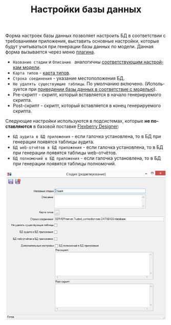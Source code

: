 ﻿---
title: Настройки базы данных
sidebar: flexberry-designer_sidebar
keywords: Flexbery Desinger
toc: true
permalink: ru/fd_configure-ms-sql-generator.html
folder: products/flexberry-designer/generate/
lang: ru
---

Форма настроек базы данных позволяет настроить БД в соответствии с требованиями приложения, выставить основные настройки, которые будут учитываться при генерации базы данных по модели. Данная форма вызывается через меню [плагина](fo_flexberry-orm-case-plugin.html).

* `Название стадии` и `Описание ` аналогичны [соответствующим настройкам модели](fd_project-customization.html).
* `Карта типов` - [карта типов](fd_types-map.html).
* `Строка соединения` - указание местоположения БД.
* `Не удалять существующие таблицы`. По умолчанию включено. (Используется при [приведении базы данных в соответствие с моделью](fd_matching-db.html)).
* Pre-скрипт - скрипт, который вставляется в начало генерируемого скрипта.
* Post-скрипт - скрипт, который вставляется в конец генерируемого скрипта.

Следующие настройки используются в подсистемах, которые __не поставляются__ в базовой поставке [Flexberry Designer](fd_flexberry-designer.html):
* `БД аудита в БД приложения` - если галочка установлена, то в БД при генерации появятся таблицы аудита.
* `БД web-отчётов в БД приложения` - если галочка установлена, то в БД при генерации появятся таблицы web-отчётов.
* `БД полномочий в БД приложения` - если галочка установлена, то в БД при генерации появятся таблицы полномочий. 

![](/images/pages/products/flexberry-designer/generate/sql-properties.png)








